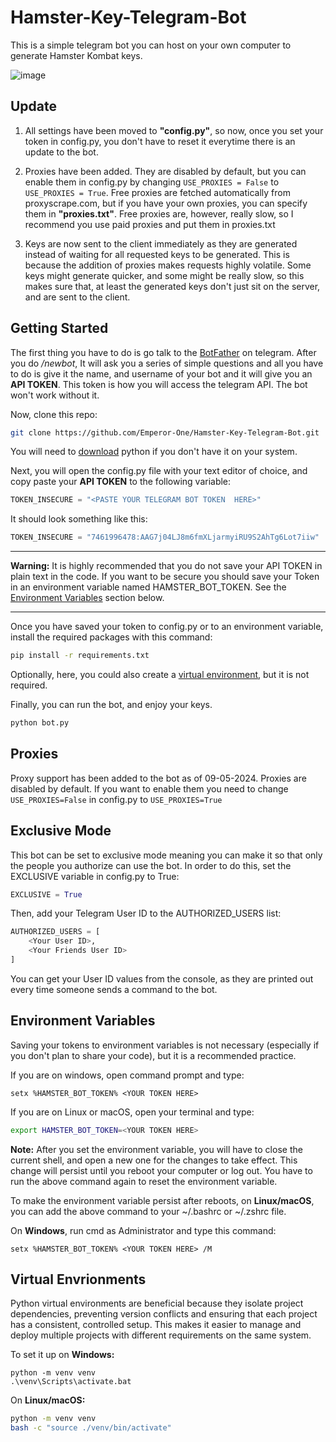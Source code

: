 # Hamster-Key-Telegram-Bot

This is a simple telegram bot you can host on your own computer to generate 
Hamster Kombat keys.

![image](https://github.com/user-attachments/assets/52d2ef28-9fca-4d34-b927-3d2dc178312f)


## Update

1. All settings have been moved to **"config.py"**, so now, once you set your token in config.py, 
you don't have to reset it everytime there is an update to the bot. 

2. Proxies have been added. They are disabled by default, but you can enable them in config.py
by changing `USE_PROXIES = False` to `USE_PROXIES = True`. Free proxies are fetched automatically
from proxyscrape.com, but if you have your own proxies, you can specify them in **"proxies.txt"**.
Free proxies are, however, really slow, so I recommend you use paid proxies and put them in
proxies.txt

3. Keys are now sent to the client immediately as they are generated instead of waiting for all
requested keys to be generated. This is because the addition of proxies makes requests highly 
volatile. Some keys might generate quicker, and some might be really slow, so this makes sure
that, at least the generated keys don't just sit on the server, and are sent to the client.


## Getting Started

The first thing you have to do is go talk to the [BotFather](https://t.me/BotFather) on telegram.
After you do _/newbot_, It will ask you a series of simple questions and all you
have to do is give it the name, and username of your bot and it will give you
an **API TOKEN**. This token is how you will access the telegram API. The bot
won't work without it.

Now, clone this repo:
```sh
git clone https://github.com/Emperor-One/Hamster-Key-Telegram-Bot.git
```
You will need to [download](https://www.python.org/downloads/) python if you don't have it on your system.

Next, you will open the config.py file with your text editor of choice, and copy paste your **API TOKEN** to the following variable:
```python
TOKEN_INSECURE = "<PASTE YOUR TELEGRAM BOT TOKEN  HERE>"
```
It should look something like this:
```python
TOKEN_INSECURE = "7461996478:AAG7j04LJ8m6fmXLjarmyiRU9S2AhTg6Lot7iiw"
```
---
**Warning:** It is highly recommended that you do not save your API TOKEN in plain text
in the code. If you want to be secure you should save your Token in an environment
variable named HAMSTER\_BOT\_TOKEN. See the [Environment Variables](#environment-variables)
section below.

---

Once you have saved your token to config.py or to an environment variable, install the required packages with this command:
```sh
pip install -r requirements.txt
```

Optionally, here, you could also create a [virtual environment](#virtual-envrionemnts), but it is not required.

Finally, you can run the bot, and enjoy your keys.
```sh
python bot.py
```

## Proxies

Proxy support has been added to the bot as of 09-05-2024. Proxies are disabled by default. If you want to enable them you
need to change `USE_PROXIES=False` in config.py to `USE_PROXIES=True`

## Exclusive Mode
This bot can be set to exclusive mode meaning you can make it so that only the people you authorize can use
the bot.
In order to do this, set the EXCLUSIVE variable in config.py to True:
```python
EXCLUSIVE = True
```
Then, add your Telegram User ID to the AUTHORIZED_USERS list:
```python
AUTHORIZED_USERS = [
    <Your User ID>,
    <Your Friends User ID>
]
```
You can get your User ID values from the console, as they are printed out every time
someone sends a command to the bot.

## Environment Variables
Saving your tokens to environment variables is not necessary (especially if you don't plan to share your code), 
but it is a recommended practice.

If you are on windows, open command prompt and type:
```batch
setx %HAMSTER_BOT_TOKEN% <YOUR TOKEN HERE>
```
If you are on Linux or macOS, open your terminal and type:
```sh
export HAMSTER_BOT_TOKEN=<YOUR TOKEN HERE>
```

**Note:** After you set the environment variable, you will have to close the current shell, and open a new one
for the changes to take effect. This change will persist until you reboot your computer
or log out. You have to run the above command again to reset the environment variable.

To make the environment variable persist after reboots, on **Linux/macOS**, you can add the above command
to your ~/.bashrc or ~/.zshrc file.

On **Windows**, run cmd as Administrator and type this command:
```batch
setx %HAMSTER_BOT_TOKEN% <YOUR TOKEN HERE> /M
```

## Virtual Envrionments
Python virtual environments are beneficial because they isolate project dependencies, preventing version conflicts and ensuring that each project has a consistent, controlled setup. This makes it easier to manage and deploy multiple projects with different requirements on the same system.

To set it up on **Windows:**
```batch
python -m venv venv
.\venv\Scripts\activate.bat
```
On **Linux/macOS:**
```sh
python -m venv venv
bash -c "source ./venv/bin/activate"
```
